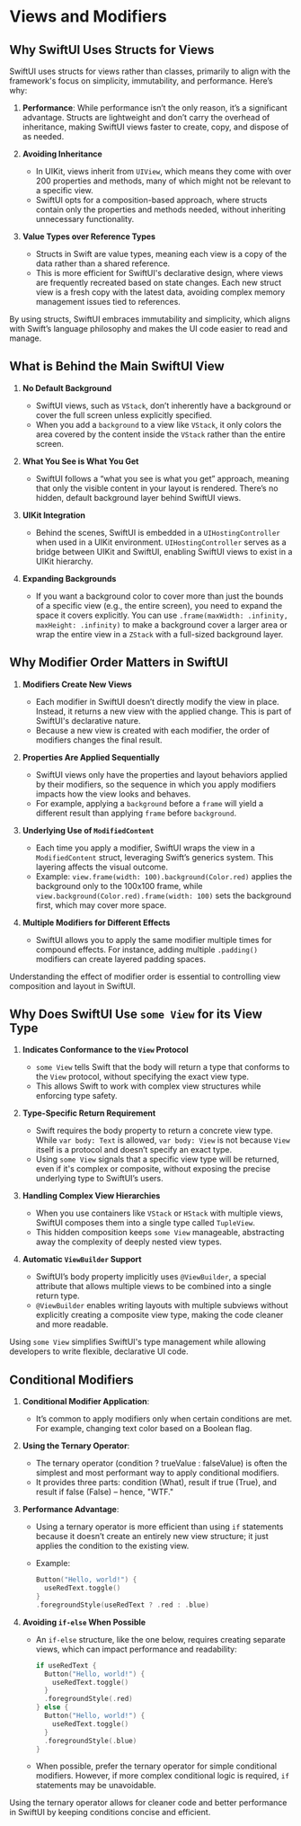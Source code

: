 # Views and Modifiers

## Why SwiftUI Uses Structs for Views

SwiftUI uses structs for views rather than classes, primarily to align with the framework's focus on simplicity, immutability, and performance. Here’s why:

1. **Performance**: While performance isn’t the only reason, it’s a significant advantage. Structs are lightweight and don’t carry the overhead of inheritance, making SwiftUI views faster to create, copy, and dispose of as needed.

2. **Avoiding Inheritance**
   - In UIKit, views inherit from `UIView`, which means they come with over 200 properties and methods, many of which might not be relevant to a specific view.
   - SwiftUI opts for a composition-based approach, where structs contain only the properties and methods needed, without inheriting unnecessary functionality.

3. **Value Types over Reference Types**
   - Structs in Swift are value types, meaning each view is a copy of the data rather than a shared reference.
   - This is more efficient for SwiftUI's declarative design, where views are frequently recreated based on state changes. Each new struct view is a fresh copy with the latest data, avoiding complex memory management issues tied to references.

By using structs, SwiftUI embraces immutability and simplicity, which aligns with Swift’s language philosophy and makes the UI code easier to read and manage.

## What is Behind the Main SwiftUI View

1. **No Default Background**
   - SwiftUI views, such as `VStack`, don’t inherently have a background or cover the full screen unless explicitly specified.
   - When you add a `background` to a view like `VStack`, it only colors the area covered by the content inside the `VStack` rather than the entire screen.

2. **What You See is What You Get**
   - SwiftUI follows a “what you see is what you get” approach, meaning that only the visible content in your layout is rendered. There’s no hidden, default background layer behind SwiftUI views.

3. **UIKit Integration**
   - Behind the scenes, SwiftUI is embedded in a `UIHostingController` when used in a UIKit environment. `UIHostingController` serves as a bridge between UIKit and SwiftUI, enabling SwiftUI views to exist in a UIKit hierarchy.

4. **Expanding Backgrounds**
   - If you want a background color to cover more than just the bounds of a specific view (e.g., the entire screen), you need to expand the space it covers explicitly. You can use `.frame(maxWidth: .infinity, maxHeight: .infinity)` to make a background cover a larger area or wrap the entire view in a `ZStack` with a full-sized background layer.

## Why Modifier Order Matters in SwiftUI

1. **Modifiers Create New Views**
   - Each modifier in SwiftUI doesn’t directly modify the view in place. Instead, it returns a new view with the applied change. This is part of SwiftUI's declarative nature.
   - Because a new view is created with each modifier, the order of modifiers changes the final result.

2. **Properties Are Applied Sequentially**
   - SwiftUI views only have the properties and layout behaviors applied by their modifiers, so the sequence in which you apply modifiers impacts how the view looks and behaves.
   - For example, applying a `background` before a `frame` will yield a different result than applying `frame` before `background`.

3. **Underlying Use of `ModifiedContent`**
   - Each time you apply a modifier, SwiftUI wraps the view in a `ModifiedContent` struct, leveraging Swift’s generics system. This layering affects the visual outcome.
   - Example: `view.frame(width: 100).background(Color.red)` applies the background only to the 100x100 frame, while `view.background(Color.red).frame(width: 100)` sets the background first, which may cover more space.

4. **Multiple Modifiers for Different Effects**
   - SwiftUI allows you to apply the same modifier multiple times for compound effects. For instance, adding multiple `.padding()` modifiers can create layered padding spaces.

Understanding the effect of modifier order is essential to controlling view composition and layout in SwiftUI.

## Why Does SwiftUI Use `some View` for its View Type

1. **Indicates Conformance to the `View` Protocol**
   - `some View` tells Swift that the body will return a type that conforms to the `View` protocol, without specifying the exact view type.
   - This allows Swift to work with complex view structures while enforcing type safety.

2. **Type-Specific Return Requirement**
   - Swift requires the body property to return a concrete view type. While `var body: Text` is allowed, `var body: View` is not because `View` itself is a protocol and doesn’t specify an exact type.
   - Using `some View` signals that a specific view type will be returned, even if it's complex or composite, without exposing the precise underlying type to SwiftUI’s users.

3. **Handling Complex View Hierarchies**
   - When you use containers like `VStack` or `HStack` with multiple views, SwiftUI composes them into a single type called `TupleView`.
   - This hidden composition keeps `some View` manageable, abstracting away the complexity of deeply nested view types.

4. **Automatic `ViewBuilder` Support**
   - SwiftUI’s body property implicitly uses `@ViewBuilder`, a special attribute that allows multiple views to be combined into a single return type.
   - `@ViewBuilder` enables writing layouts with multiple subviews without explicitly creating a composite view type, making the code cleaner and more readable.

Using `some View` simplifies SwiftUI's type management while allowing developers to write flexible, declarative UI code.

## Conditional Modifiers

1. **Conditional Modifier Application**:
   - It’s common to apply modifiers only when certain conditions are met. For example, changing text color based on a Boolean flag.

2. **Using the Ternary Operator**:
   - The ternary operator (condition ? trueValue : falseValue) is often the simplest and most performant way to apply conditional modifiers.
   - It provides three parts: condition (What), result if true (True), and result if false (False) – hence, "WTF."

3. **Performance Advantage**:
   - Using a ternary operator is more efficient than using `if` statements because it doesn’t create an entirely new view structure; it just applies the condition to the existing view.
   - Example:

     ```swift
     Button("Hello, world!") {
       useRedText.toggle()
     }
     .foregroundStyle(useRedText ? .red : .blue)
     ```

4. **Avoiding `if-else` When Possible**
   - An `if-else` structure, like the one below, requires creating separate views, which can impact performance and readability:

     ```swift
     if useRedText {
       Button("Hello, world!") {
         useRedText.toggle()
       }
       .foregroundStyle(.red)
     } else {
       Button("Hello, world!") {
         useRedText.toggle()
       }
       .foregroundStyle(.blue)
     }
     ```

   - When possible, prefer the ternary operator for simple conditional modifiers. However, if more complex conditional logic is required, `if` statements may be unavoidable.

Using the ternary operator allows for cleaner code and better performance in SwiftUI by keeping conditions concise and efficient.
